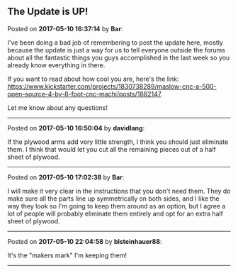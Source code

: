 ## The Update is UP!
Posted on **2017-05-10 16:37:14** by **Bar**:

I've been doing a bad job of remembering to post the update here, mostly because the update is just a way for us to tell everyone outside the forums about all the fantastic things you guys accomplished in the last week so you already know everything in there.

If you want to read about how cool you are, here's the link: https://www.kickstarter.com/projects/1830738289/maslow-cnc-a-500-open-source-4-by-8-foot-cnc-machi/posts/1882147

Let me know about any questions!

---

Posted on **2017-05-10 16:50:04** by **davidlang**:

If the plywood arms add very little strength, I think you should just eliminate them. I think that would let you cut all the remaining pieces out of a half sheet of plywood.

---

Posted on **2017-05-10 17:02:38** by **Bar**:

I will make it very clear in the instructions that you don't need them. They do make sure all the parts line up symmetrically on both sides, and I like the way they look so I'm going to keep them around as an option, but I agree a lot of people will probably eliminate them entirely and opt for an extra half sheet of plywood.

---

Posted on **2017-05-10 22:04:58** by **blsteinhauer88**:

It's the "makers mark" I'm keeping them!

---

